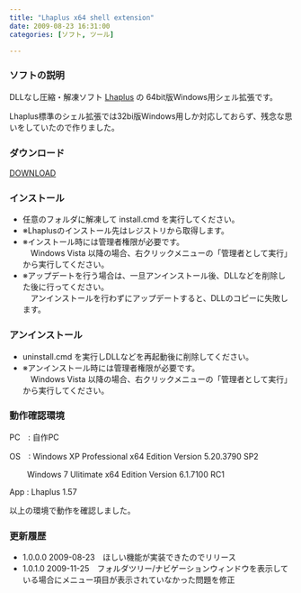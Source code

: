 ```yaml
---
title: "Lhaplus x64 shell extension"
date: 2009-08-23 16:31:00
categories: [ソフト, ツール]

---
```


### ソフトの説明

DLLなし圧縮・解凍ソフト [Lhaplus][1] の 64bit版Windows用シェル拡張です。

 [1]: http://hoehoe.com/

Lhaplus標準のシェル拡張では32bi版Windows用しか対応しておらず、残念な思いをしていたので作りました。

### ダウンロード

[DOWNLOAD][2]

 [2]: /soft/x64/LplsShlx64-v1.0.1.0.zip "LplsShlx64-v1.0.1.0.zip"

### インストール

  * 任意のフォルダに解凍して install.cmd を実行してください。
  * ※Lhaplusのインストール先はレジストリから取得します。
  * ※インストール時には管理者権限が必要です。  
    　Windows Vista 以降の場合、右クリックメニューの「管理者として実行」から実行してください。
  * ※アップデートを行う場合は、一旦アンインストール後、DLLなどを削除した後に行ってください。  
    　アンインストールを行わずにアップデートすると、DLLのコピーに失敗します。

### アンインストール

  * uninstall.cmd を実行しDLLなどを再起動後に削除してください。
  * ※アンインストール時には管理者権限が必要です。  
    　Windows Vista 以降の場合、右クリックメニューの「管理者として実行」から実行してください。

### 動作確認環境

PC　: 自作PC

OS　: Windows XP Professional x64 Edition Version 5.20.3790 SP2

&nbsp;&nbsp;&nbsp;&nbsp;&nbsp;&nbsp;&nbsp;&nbsp;Windows 7 Ulitimate x64 Edition Version 6.1.7100 RC1

App : Lhaplus 1.57

以上の環境で動作を確認しました。

### 更新履歴

  * 1.0.0.0 2009-08-23　ほしい機能が実装できたのでリリース
  * 1.0.1.0 2009-11-25　フォルダツリー/ナビゲーションウィンドウを表示している場合にメニュー項目が表示されていなかった問題を修正
